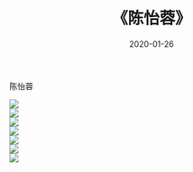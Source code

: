 ﻿---
layout: post
title:  《陈怡蓉》
date:   2020-01-26
img: http://pic.660000.xyz/1:/壁纸/明星魅力/华人明星/陈怡蓉/000.jpg
categories: [美女, 清纯, 唯美]
---

陈怡蓉

 ![](http://pic.660000.xyz/1:/壁纸/明星魅力/华人明星/陈怡蓉/001.jpg) <br>![](http://pic.660000.xyz/1:/壁纸/明星魅力/华人明星/陈怡蓉/002.jpg) <br>![](http://pic.660000.xyz/1:/壁纸/明星魅力/华人明星/陈怡蓉/003.jpg) <br>![](http://pic.660000.xyz/1:/壁纸/明星魅力/华人明星/陈怡蓉/004.jpg) <br>![](http://pic.660000.xyz/1:/壁纸/明星魅力/华人明星/陈怡蓉/005.jpg) <br>![](http://pic.660000.xyz/1:/壁纸/明星魅力/华人明星/陈怡蓉/006.jpg) <br>![](http://pic.660000.xyz/1:/壁纸/明星魅力/华人明星/陈怡蓉/007.jpg) <br>
